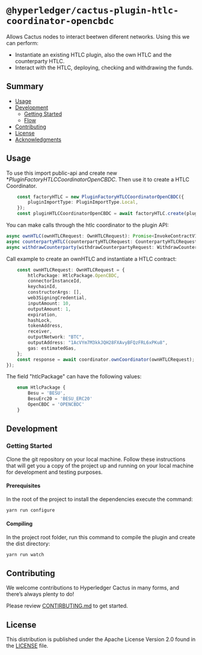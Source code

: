 # `@hyperledger/cactus-plugin-htlc-coordinator-opencbdc`

Allows Cactus nodes to interact beetwen diferent networks. Using this we can perform:
* Instantiate an existing HTLC plugin, also the own HTLC and the counterparty HTLC.
* Interact with the HTLC, deploying, checking and withdrawing the funds.
## Summary

  - [Usage](#usage)
  - [Development](#development)
    - [Getting Started](#getting-started)
    - [Flow](#flow)
  - [Contributing](#contributing)
  - [License](#license)
  - [Acknowledgments](#acknowledgments)

## Usage

To use this import public-api and create new **PluginFactoryHTLCCoordinatorOpenCBDC*. Then use it to create a HTLC Coordinator.
```typescript
    const factoryHTLC = new PluginFactoryHTLCCoordinatorOpenCBDC({
        pluginImportType: PluginImportType.Local,
    });
    const pluginHTLCCoordinatorOpenCBDC = await factoryHTLC.create(pluginOptions);
```
You can make calls through the htlc coordinator to the plugin API:

```typescript
async ownHTLC(ownHTLCRequest: OwnHTLCRequest): Promise<InvokeContractV1Response>; 
async counterpartyHTLC(counterpartyHTLCRequest: CounterpartyHTLCRequest): Promise<InvokeContractV1Response>;
async withdrawCounterparty(withdrawCounterpartyRequest: WithdrawCounterpartyRequest): Promise<InvokeContractV1Response>;
```

Call example to create an ownHTLC and instantiate a HTLC contract:
```typescript
    const ownHTLCRequest: OwnHTLCRequest = {
        htlcPackage: HtlcPackage.OpenCBDC,
        connectorInstanceId,
        keychainId,
        constructorArgs: [],
        web3SigningCredential,
        inputAmount: 10,
        outputAmount: 1,
        expiration,
        hashLock,
        tokenAddress,
        receiver,
        outputNetwork: "BTC",
        outputAddress: "1AcVYm7M3kkJQH28FXAvyBFQzFRL6xPKu8",
        gas: estimatedGas,
    };
    const response = await coordinator.ownCoordinator(ownHTLCRequest);
});
```
The field "htlcPackage" can have the following values:
```typescript
    enum HtlcPackage {
        Besu = 'BESU',
        BesuErc20 = 'BESU_ERC20'
        OpenCBDC = 'OPENCBDC'
    }
```

## Development

### Getting Started

Clone the git repository on your local machine. Follow these instructions that will get you a copy of the project up and running on
your local machine for development and testing purposes.

#### Prerequisites

In the root of the project to install the dependencies execute the command:
```sh
yarn run configure
```

#### Compiling

In the project root folder, run this command to compile the plugin and create the dist directory:
```sh
yarn run watch
```

## Contributing

We welcome contributions to Hyperledger Cactus in many forms, and there’s always plenty to do!

Please review [CONTIRBUTING.md](../../CONTRIBUTING.md) to get started.

## License

This distribution is published under the Apache License Version 2.0 found in the [LICENSE](../../LICENSE) file.

